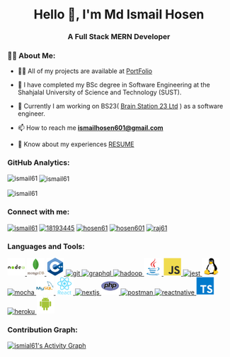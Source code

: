 <h1 align="center">Hello 👋, I'm Md Ismail Hosen</h1>
<h3 align="center">A Full Stack MERN Developer</h3>

<h3 align="left">👨‍💻 About Me:</h3>

- 👨‍💻 All of my projects are available at [PortFolio](https://t.ly/Q9De)
- 🤝 I have completed my BSc degree in Software Engineering at the Shahjalal University of Science and Technology (SUST).
- 🔭 Currently I am working on BS23( [Brain Station 23 Ltd](https://brainstation-23.com/?ba) ) as a software engineer.

- 📫 How to reach me **ismailhosen601@gmail.com**

- 📄 Know about my experiences [RESUME](https://t.ly/5GUTq)

<h3 align="left">GitHub Analytics:</h3>
<p><img align="left" src="https://github-readme-stats.vercel.app/api/top-langs?username=ismail61&show_icons=true&locale=en&theme=radical" alt="ismail61" /></p>
<p>&nbsp;<img align="center" src="https://github-readme-stats.vercel.app/api?username=ismail61&show_icons=true&locale=en&theme=radical" alt="ismail61" /></p>


<p><img align="center" src="https://github-readme-streak-stats.herokuapp.com/?user=ismail61&theme=radical" alt="ismail61" /></p>

<h3 align="left">Connect with me:</h3>
<p align="left">
<a href="https://linkedin.com/in/ismail61" target="blank"><img align="center" src="https://raw.githubusercontent.com/rahuldkjain/github-profile-readme-generator/master/src/images/icons/Social/linked-in-alt.svg" alt="ismail61" height="30" width="40" /></a>
<a href="https://stackoverflow.com/users/18193445" target="blank"><img align="center" src="https://raw.githubusercontent.com/rahuldkjain/github-profile-readme-generator/master/src/images/icons/Social/stack-overflow.svg" alt="18193445" height="30" width="40" /></a>
<a href="https://fb.com/hosen61" target="blank"><img align="center" src="https://raw.githubusercontent.com/rahuldkjain/github-profile-readme-generator/master/src/images/icons/Social/facebook.svg" alt="hosen61" height="30" width="40" /></a>
<a href="https://www.codechef.com/users/hosen601" target="blank"><img align="center" src="https://cdn.jsdelivr.net/npm/simple-icons@3.1.0/icons/codechef.svg" alt="hosen601" height="30" width="40" /></a>
<a href="https://codeforces.com/profile/raj61" target="blank"><img align="center" src="https://raw.githubusercontent.com/rahuldkjain/github-profile-readme-generator/master/src/images/icons/Social/codeforces.svg" alt="raj61" height="30" width="40" /></a>
</p>

<h3 align="left">Languages and Tools:</h3>
<p align="left"> <a href="https://nodejs.org" target="_blank" rel="noreferrer"> <img src="https://raw.githubusercontent.com/devicons/devicon/master/icons/nodejs/nodejs-original-wordmark.svg" alt="nodejs" width="40" height="40"/> </a> 
  <a href="https://www.mongodb.com/" target="_blank" rel="noreferrer"> <img src="https://raw.githubusercontent.com/devicons/devicon/master/icons/mongodb/mongodb-original-wordmark.svg" alt="mongodb" width="40" height="40"/> </a><a href="https://www.w3schools.com/cpp/" target="_blank" rel="noreferrer"> <img src="https://raw.githubusercontent.com/devicons/devicon/master/icons/cplusplus/cplusplus-original.svg" alt="cplusplus" width="40" height="40"/> </a> <a href="https://git-scm.com/" target="_blank" rel="noreferrer"> <img src="https://www.vectorlogo.zone/logos/git-scm/git-scm-icon.svg" alt="git" width="40" height="40"/> </a> <a href="https://graphql.org" target="_blank" rel="noreferrer"> <img src="https://www.vectorlogo.zone/logos/graphql/graphql-icon.svg" alt="graphql" width="40" height="40"/> </a> <a href="https://hadoop.apache.org/" target="_blank" rel="noreferrer"> <img src="https://www.vectorlogo.zone/logos/apache_hadoop/apache_hadoop-icon.svg" alt="hadoop" width="40" height="40"/> </a> <a href="https://www.java.com" target="_blank" rel="noreferrer"> <img src="https://raw.githubusercontent.com/devicons/devicon/master/icons/java/java-original.svg" alt="java" width="40" height="40"/> </a> <a href="https://developer.mozilla.org/en-US/docs/Web/JavaScript" target="_blank" rel="noreferrer"> <img src="https://raw.githubusercontent.com/devicons/devicon/master/icons/javascript/javascript-original.svg" alt="javascript" width="40" height="40"/> </a> <a href="https://jestjs.io" target="_blank" rel="noreferrer"> <img src="https://www.vectorlogo.zone/logos/jestjsio/jestjsio-icon.svg" alt="jest" width="40" height="40"/> </a> <a href="https://www.linux.org/" target="_blank" rel="noreferrer"> <img src="https://raw.githubusercontent.com/devicons/devicon/master/icons/linux/linux-original.svg" alt="linux" width="40" height="40"/> </a> <a href="https://mochajs.org" target="_blank" rel="noreferrer"> <img src="https://www.vectorlogo.zone/logos/mochajs/mochajs-icon.svg" alt="mocha" width="40" height="40"/> </a>  <a href="https://www.mysql.com/" target="_blank" rel="noreferrer"> <img src="https://raw.githubusercontent.com/devicons/devicon/master/icons/mysql/mysql-original-wordmark.svg" alt="mysql" width="40" height="40"/> </a><a href="https://reactjs.org/" target="_blank" rel="noreferrer"> <img src="https://raw.githubusercontent.com/devicons/devicon/master/icons/react/react-original-wordmark.svg" alt="react" width="40" height="40"/> </a> <a href="https://nextjs.org/" target="_blank" rel="noreferrer"> <img src="https://cdn.worldvectorlogo.com/logos/nextjs-2.svg" alt="nextjs" width="40" height="40"/> </a>  <a href="https://www.php.net" target="_blank" rel="noreferrer"> <img src="https://raw.githubusercontent.com/devicons/devicon/master/icons/php/php-original.svg" alt="php" width="40" height="40"/> </a> <a href="https://postman.com" target="_blank" rel="noreferrer"> <img src="https://www.vectorlogo.zone/logos/getpostman/getpostman-icon.svg" alt="postman" width="40" height="40"/> </a>  <a href="https://reactnative.dev/" target="_blank" rel="noreferrer"> <img src="https://reactnative.dev/img/header_logo.svg" alt="reactnative" width="40" height="40"/> </a> <a href="https://www.typescriptlang.org/" target="_blank" rel="noreferrer"> <img src="https://raw.githubusercontent.com/devicons/devicon/master/icons/typescript/typescript-original.svg" alt="typescript" width="40" height="40"/> </a>
  <a href="https://heroku.com" target="_blank" rel="noreferrer"> <img src="https://www.vectorlogo.zone/logos/heroku/heroku-icon.svg" alt="heroku" width="40" height="40"/> </a> 
<a href="https://developer.android.com" target="_blank" rel="noreferrer"> <img src="https://raw.githubusercontent.com/devicons/devicon/master/icons/android/android-original-wordmark.svg" alt="android" width="40" height="40"/> </a></p>

<h3 align="left">Contribution Graph:</h3>
<a href="https://github.com/ismail61/github-readme-activity-graph"><img alt="ismial61's Activity Graph" src="https://activity-graph.herokuapp.com/graph?username=ismail61&bg_color=0D1117&color=DA4C7C&line=5BCDEC&point=FFFFFF&hide_border=true" /></a>
<!---
<p align="left"> <img src="https://komarev.com/ghpvc/?username=ismail61&label=Profile%20views&color=0e75b6&style=flat" alt="ismail61" /> </p>
-->

